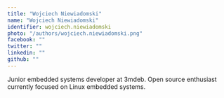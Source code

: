 ```yaml
---
title: "Wojciech Niewiadomski"
name: "Wojciech Niewiadomski"
identifier: wojciech.niewiadomski
photo: "/authors/wojciech.niewiadomski.png"
facebook: ""
twitter: ""
linkedin: ""
github: ""
---
```


Junior embedded systems developer at 3mdeb. Open source enthusiast currently
focused on Linux embedded systems.
